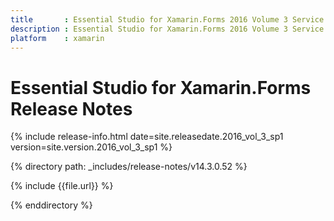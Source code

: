 ```yaml
---
title       : Essential Studio for Xamarin.Forms 2016 Volume 3 Service Pack 1 Release Notes
description : Essential Studio for Xamarin.Forms 2016 Volume 3 Service Pack 1 Release Notes
platform    : xamarin
---
```


# Essential Studio for Xamarin.Forms Release Notes

{% include release-info.html date=site.releasedate.2016_vol_3_sp1 version=site.version.2016_vol_3_sp1 %} 

{% directory path: _includes/release-notes/v14.3.0.52 %}

{% include {{file.url}} %}

{% enddirectory %}